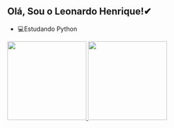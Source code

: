 ## Olá, Sou o Leonardo Henrique!✔

- 💻Estudando Python

<div>
  <a href="https://github.com/lleoshuya">  
  <img height="180em" src="https://github-readme-stats.vercel.app/api?username=lleoshuya&show_icons=true&theme=dracula&include_all_commits=true&count_private=true"/>
  <img height="180em" src="https://github-readme-stats.vercel.app/api/top-langs/?username=lleoshuya&langs_count=16&layout=compact&theme=dracula"/>
</div>


<!---
lleoshuya/lleoshuya is a ✨ special ✨ repository because its `README.md` (this file) appears on your GitHub profile.
You can click the Preview link to take a look at your changes.
--->

